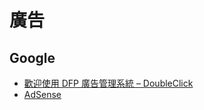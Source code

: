 # 廣告

## Google
* [歡迎使用 DFP 廣告管理系統 – DoubleClick](https://www.google.com.tw/intl/zh-TW/doubleclick/publishers/welcome/)
* [AdSense](https://www.google.com/intl/zh-tw/adsense/start/#?modal_active=none)